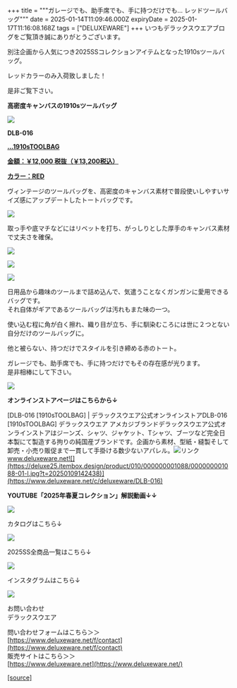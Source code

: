 +++
title = """ガレージでも、助手席でも、手に持つだけでも... レッドツールバッグ"""
date = 2025-01-14T11:09:46.000Z
expiryDate = 2025-01-17T11:16:08.168Z
tags = ["DELUXEWARE"]
+++
いつもデラックスウエアブログをご覧頂き誠にありがとうございます。

別注企画から人気につき2025SSコレクションアイテムとなった1910sツールバッグ。

レッドカラーのみ入荷致しました！

是非ご覧下さい。

**高密度キャンバスの1910sツールバッグ**

[![](https://stat.ameba.jp/user_images/20250114/19/deluxeware/91/af/j/o0800120015533181987.jpg)](https://stat.ameba.jp/user_images/20250114/19/deluxeware/91/af/j/o0800120015533181987.jpg)

**DLB-016**

**[...1910sTOOLBAG](https://www.deluxeware.net/)**

**[金額：￥12,000 税抜（￥13,200税込）](https://www.deluxeware.net/)**

**[カラー：RED](https://www.deluxeware.net/)**

ヴィンテージのツールバッグを、高密度のキャンバス素材で普段使いしやすいサイズ感にアップデートしたトートバッグです。  
  
[![](https://stat.ameba.jp/user_images/20250114/19/deluxeware/b5/c1/j/o0800100015533174409.jpg)](https://stat.ameba.jp/user_images/20250114/19/deluxeware/b5/c1/j/o0800100015533174409.jpg)  
  
取っ手や底マチなどにはリベットを打ち、がっしりとした厚手のキャンバス素材で丈夫さを確保。

[![](https://stat.ameba.jp/user_images/20250114/19/deluxeware/4e/e2/j/o0800080015533174607.jpg)](https://stat.ameba.jp/user_images/20250114/19/deluxeware/4e/e2/j/o0800080015533174607.jpg)

[![](https://stat.ameba.jp/user_images/20250114/19/deluxeware/48/24/j/o0800080015533174605.jpg)](https://stat.ameba.jp/user_images/20250114/19/deluxeware/48/24/j/o0800080015533174605.jpg)

[![](https://stat.ameba.jp/user_images/20250114/19/deluxeware/63/23/j/o0800080015533174609.jpg)](https://stat.ameba.jp/user_images/20250114/19/deluxeware/63/23/j/o0800080015533174609.jpg)

  
日用品から趣味のツールまで詰め込んで、気遣うことなくガンガンに愛用できるバッグです。  
それ自体がギアであるツールバッグは汚れもまた味の一つ。

使い込む程に角が白く擦れ、織り目が立ち、手に馴染むころには世に２つとない自分だけのツールバッグに。  
  
他と被らない、持つだけでスタイルを引き締める赤のトート。

ガレージでも、助手席でも、手に持つだけでもその存在感が光ります。  
是非相棒にして下さい。

[![](https://stat.ameba.jp/user_images/20250114/19/deluxeware/74/d0/j/o0800080015533174603.jpg)](https://stat.ameba.jp/user_images/20250114/19/deluxeware/74/d0/j/o0800080015533174603.jpg)

**オンラインストアページはこちらから↓**

[DLB-016 \[1910sTOOLBAG\] | デラックスウエア公式オンラインストアDLB-016 \[1910sTOOLBAG\] デラックスウエア アメカジブランドデラックスウエア公式オンラインストアはジーンズ、シャツ、ジャケット、Tシャツ、ブーツなど完全日本製にて製造する拘りの純国産ブランドです。企画から素材、型紙・縫製そして卸売・小売り販促まで一貫して手掛ける数少ないアパレル。![リンク](https://c.stat100.ameba.jp/ameblo/symbols/v3.20.0/svg/gray/editor_link.svg)www.deluxeware.net![](https://deluxe25.itembox.design/product/010/000000001088/000000001088-01-l.jpg?t=20250109142438)](https://www.deluxeware.net/c/deluxeware/DLB-016)

**YOUTUBE「2025年春夏コレクション」解説動画↓↓**

**[![](https://stat.ameba.jp/user_images/20250108/16/deluxeware/ac/cf/j/o1200050015530951038.jpg?caw=800)](https://www.youtube.com/playlist?list=PLmcuUjZ67rhnclr762_W-zDg7FyyrNvqF)**

カタログはこちら↓

[![](https://stat.ameba.jp/user_images/20250108/16/deluxeware/cb/46/j/o1200050015530950986.jpg?caw=800)](https://www.deluxeware.net/c/deluxeware/catalog)

2025SS全商品一覧はこちら↓

[![](https://stat.ameba.jp/user_images/20250114/17/deluxeware/cf/2d/j/o1200050015533133265.jpg?caw=800)](https://www.deluxeware.net/c/2025SSreserve)

インスタグラムはこちら↓

[![](https://stat.ameba.jp/user_images/20240315/15/deluxeware/04/7f/j/o0800026015413271803.jpg?caw=800)](https://www.instagram.com/deluxeware/?hl=ja)

お問い合わせ  
デラックスウエア

問い合わせフォームはこちら＞＞  
[https://www.deluxeware.net/f/contact](https://www.deluxeware.net/f/contact)  
販売サイトはこちら＞＞  
[https://www.deluxeware.net](https://www.deluxeware.net/)

[[source]](https://ameblo.jp/deluxeware/entry-12882455675.html)
